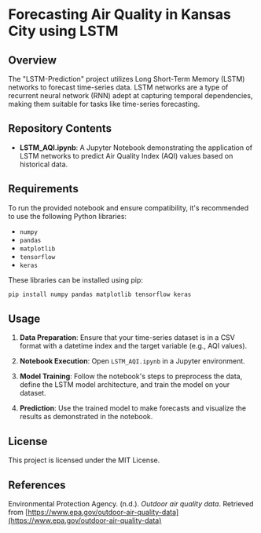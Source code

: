 # Forecasting Air Quality in Kansas City using LSTM

## Overview

The "LSTM-Prediction" project utilizes Long Short-Term Memory (LSTM) networks to forecast time-series data. LSTM networks are a type of recurrent neural network (RNN) adept at capturing temporal dependencies, making them suitable for tasks like time-series forecasting.

## Repository Contents

- **LSTM_AQI.ipynb**: A Jupyter Notebook demonstrating the application of LSTM networks to predict Air Quality Index (AQI) values based on historical data.

## Requirements

To run the provided notebook and ensure compatibility, it's recommended to use the following Python libraries:

- `numpy`
- `pandas`
- `matplotlib`
- `tensorflow`
- `keras`

These libraries can be installed using pip:

```bash
pip install numpy pandas matplotlib tensorflow keras
```

## Usage

1. **Data Preparation**: Ensure that your time-series dataset is in a CSV format with a datetime index and the target variable (e.g., AQI values).

2. **Notebook Execution**: Open `LSTM_AQI.ipynb` in a Jupyter environment.

3. **Model Training**: Follow the notebook's steps to preprocess the data, define the LSTM model architecture, and train the model on your dataset.

4. **Prediction**: Use the trained model to make forecasts and visualize the results as demonstrated in the notebook.

## License

This project is licensed under the MIT License.

## References

Environmental Protection Agency. (n.d.). *Outdoor air quality data*. Retrieved from [https://www.epa.gov/outdoor-air-quality-data](https://www.epa.gov/outdoor-air-quality-data)
